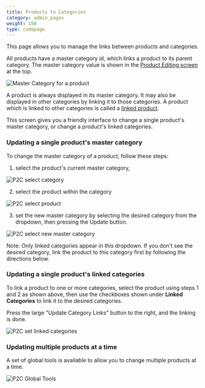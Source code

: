 ```yaml
---
title: Products to Categories 
category: admin_pages
weight: 150
type: codepage
---
```


This page allows you to manage the links between products and categories. 

All products have a master category id, which links a product to its parent category.  The master category value is shown in the [Product Editing screen](/user/products/product_edit/) at the top. 

![Master Category for a product](/images/master_category.png)

A product is always displayed in its master category.  It may also be displayed in other categories by linking it to those categories.  A product which is linked to other categories is called a [linked product](/user/products/linked_product/).

This screen gives you a friendly interface to change a single product's master category, or change a product's linked categories. 

### Updating a single product's master category 
To change the master category of a product, follow these steps: 

1) select the product's current master category, 

![P2C select category](/images/p2c_select_cat.png) 

2) select the product within the category 

![P2C select product](/images/p2c_select_prod.png) 

3) set the new master category by selecting the desired category from the dropdown, then pressing the Update button.

![P2C select new master category](/images/p2c_select_new_mcat.png) 

Note: Only linked categories appear in this dropdown.  If you don't see the desired category, link the product to this category first by following the directions below. 

### Updating a single product's linked categories 

To link a product to one or more categories, select the product using steps 1 and 2 as shown above, then use the checkboxes shown under **Linked Categories** to link it to the desired categories. 

Press the large "Update Category Links" button to the right, and the linking is done.

![P2C set linked categories](/images/p2c_set_linked.png) 

### Updating multiple products at a time

A set of global tools is available to allow you to change multiple products at a time. 

![P2C Global Tools](/images/global_p2c.png) 
 

